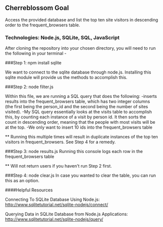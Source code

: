 ## Cherreblossom Goal

Access the provided database and list the top ten site visitors in descending order to the frequent_browsers table.

### Technologies: Node.js, SQLite, SQL, JavaScript

After cloning the repository into your chosen directory, you will need to run the following in your terminal -

###Step 1: npm install sqlite

We want to connect to the sqlite database through node.js. Installing this sqlite module will provide us the methods to accomplish this.

###Step 2: node filter.js

Within this file, we are running a SQL query that does the following:
-inserts results into the frequent_browsers table, which has two integer columns (the first being the person_id and the second being the number of sites visited).
-My SQL query essentially looks at the visits table to accomplish this, by counting each instance of a visit by person id. It then sorts the count in descending order, meaning that the people with most visits will be at the top.
-We only want to insert 10 ids into the frequent_browsers table

** Running this multiple times will result in duplicate instances of the top ten visitors in frequent_browsers. See Step 4 for a remedy.

###Step 3: node results.js
Running this console logs each row in the frequent_browsers table

** Will not return users if you haven't run Step 2 first.

###Step 4: node clear.js
In case you wanted to clear the table, you can run this as an option.



####Helpful Resources

Connecting To SQLite Database Using Node.js: http://www.sqlitetutorial.net/sqlite-nodejs/connect/


Querying Data in SQLite Database from Node.js Applications: http://www.sqlitetutorial.net/sqlite-nodejs/query/


